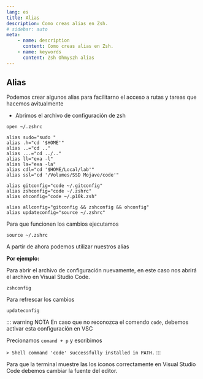 ```yaml
---
lang: es
title: Alias
description: Como creas alias en Zsh.
# sidebar: auto
meta:
    - name: description
      content: Como creas alias en Zsh.
    - name: keywords
      content: Zsh Ohmyszh alias
---
```


## Alias

Podemos crear algunos alias para facilitarno el acceso a rutas y tareas que hacemos avitualmente

-   Abrimos el archivo de configuración de zsh

`open ~/.zshrc`

```
alias sudo="sudo "
alias .h="cd '$HOME'"
alias ..="cd .."
alias ...="cd ../.."
alias ll="exa -l"
alias la="exa -la"
alias cdl="cd '$HOME/Local/lab'"
alias ssl="cd '/Volumes/SSD Mojave/code'"

alias gitconfig="code ~/.gitconfig"
alias zshconfig="code ~/.zshrc"
alias ohconfig="code ~/.p10k.zsh"

alias allconfig="gitconfig && zshconfig && ohconfig"
alias updateconfig="source ~/.zshrc"
```

Para que funcionen los cambios ejecutamos

`source ~/.zshrc`

A partir de ahora podemos utilizar nuestros alias

**Por ejemplo:**

Para abrir el archivo de configuración nuevamente, en este caso nos abrirá el archivo en Visual Studio Code.

`zshconfig`

Para refrescar los cambios

`updateconfig`

::: warning NOTA
En caso que no reconozca el comendo `code`, debemos activar esta configuración en VSC

Precionamos `comand + p` y escribimos

`> Shell command 'code' successfully installed in PATH.`
:::

Para que la terminal muestre las los iconos correctamente en Visual Studio Code debemos cambiar la fuente del editor.
